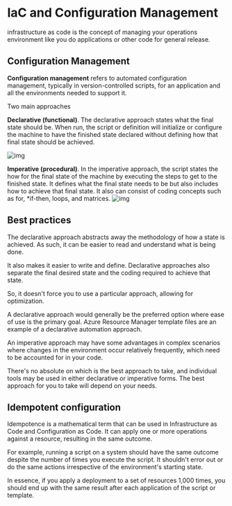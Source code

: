 # IaC and Configuration Management

infrastructure as code is the concept of managing your operations environment like you do applications or other code for general release.

## Configuration Management

**Configuration management** refers to automated configuration management, typically in version-controlled scripts, for an application and all the environments needed to support it.

Two main approaches

**Declarative (functional)**. The declarative approach states what the final state should be. When run, the script or definition will initialize or configure the machine to have the finished state declared without defining how that final state should be achieved.

![img](https://docs.microsoft.com/en-us/learn/wwl-azure/explore-infrastructure-code-configuration-management/media/declarative-703bb981.png)

**Imperative (procedural)**. In the imperative approach, the script states the how for the final state of the machine by executing the steps to get to the finished state. It defines what the final state needs to be but also includes how to achieve that final state. It also can consist of coding concepts such as for, *if-then, loops, and matrices.
![img](https://docs.microsoft.com/en-us/learn/wwl-azure/explore-infrastructure-code-configuration-management/media/imperative-a9e6a2ad.png)

## Best practices

The declarative approach abstracts away the methodology of how a state is achieved. As such, it can be easier to read and understand what is being done.

It also makes it easier to write and define. Declarative approaches also separate the final desired state and the coding required to achieve that state.

So, it doesn't force you to use a particular approach, allowing for optimization.

A declarative approach would generally be the preferred option where ease of use is the primary goal. Azure Resource Manager template files are an example of a declarative automation approach.

An imperative approach may have some advantages in complex scenarios where changes in the environment occur relatively frequently, which need to be accounted for in your code.

There's no absolute on which is the best approach to take, and individual tools may be used in either declarative or imperative forms. The best approach for you to take will depend on your needs.

## Idempotent configuration

Idempotence is a mathematical term that can be used in Infrastructure as Code and Configuration as Code. It can apply one or more operations against a resource, resulting in the same outcome.

For example, running a script on a system should have the same outcome despite the number of times you execute the script. It shouldn't error out or do the same actions irrespective of the environment's starting state.

In essence, if you apply a deployment to a set of resources 1,000 times, you should end up with the same result after each application of the script or template.